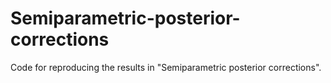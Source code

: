 # Semiparametric-posterior-corrections

Code for reproducing the results in "Semiparametric posterior corrections".
